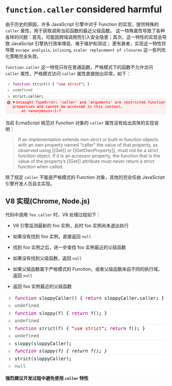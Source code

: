 # `function.caller` considered harmful

由于历史的原因，许多 JavaScript 引擎中对于 Function 的实现，提供特殊的 `caller` 属性，用于获取调用当前函数的最近父级函数。
这一特殊属性导致了各种各样的问题：首先，可能因跨域调用而引入安全隐患；其次，这一特性的实现会导致 JavaScript 引擎执行效率降低、难于维护和测试；
更有甚者，实现这一特性将导致 `escape analysis`, `inlining`, `scalar replacement of closures` 这一些列优化策略完全失效。

`function.caller` 这一特性只存在普通函数，严格模式下的函数不允许访问 `caller` 属性，严格模式访问 `caller` 属性直接抛出异常。如下：

![strict error](./img/1_c_2sPWSdvAKKPq1Lz9BD7A.png)

当前 EcmaScript 规范对 Function 对象的 `caller` 属性没有给出具体的实现说明：

> If an implementation extends non-strict or built-in function objects with an own property named “caller”
> the value of that property, as observed using [[Get]] or [[GetOwnProperty]], must not be a strict function object.
> If it is an accessor property, the function that is the value of the property’s [[Get]] attribute 
> must never return a strict function when called.

除了规定 `caller` 不能是严格模式的 Function 对象，其他的完全任由 JavaScript 引擎开发人员自主实现。


## V8 实现(Chrome, Node.js)

代码中调用 `foo.caller` 时，V8 处理过程如下：

- V8 引擎监测最新的 foo 实例，此时 foo 实例尚未退出执行

- 如果没有找到 foo 实例，直接返回 `null`

- 找到 foo 实例之后，进一步查找 foo 实例最近的父级函数

- 如果没有找到父级函数，返回 `null`

- 如果父级函数属于严格模式的 Function，或者父级函数来自不同的执行域，返回 `null`

- 返回 foo 实例最近的父级函数

![caller](./img/1_ulOC-6Xuiy9FGDKk19ge0A.png)


**强烈建议开发过程中避免使用 `caller` 特性**